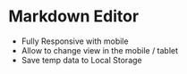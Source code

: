 # Markdown Editor

- Fully Responsive with mobile
- Allow to change view in the mobile / tablet
- Save temp data to Local Storage